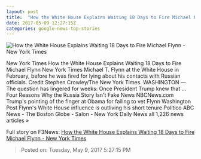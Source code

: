 ```yaml
---
layout: post
title:  "How the White House Explains Waiting 18 Days to Fire Michael Flynn - New York Times"
date: 2017-05-09 12:27:15Z
categories: google-news-top-stories
---
```


![How the White House Explains Waiting 18 Days to Fire Michael Flynn - New York Times](https://static01.nyt.com/images/2017/05/10/world/10Flynnrussia/10Flynnrussia-facebookJumbo.jpg)

New York Times How the White House Explains Waiting 18 Days to Fire Michael Flynn New York Times Michael T. Flynn at the White House in February, before he was fired for lying about his contacts with Russian officials. Credit Stephen Crowley/The New York Times. WASHINGTON — The question has lingered for weeks: Once President Trump knew that ... Four Reasons Why the Russia Story Isn't Fake News NBCNews.com Trump's pointing of the finger at Obama for failing to vet Flynn Washington Post Flynn's White House influence is outliving his short tenure Politico ABC News - The Boston Globe - Salon - New York Daily News all 1,226 news articles »


Full story on F3News: [How the White House Explains Waiting 18 Days to Fire Michael Flynn - New York Times](http://www.f3nws.com/n/bGvG4C)

> Posted on: Tuesday, May 9, 2017 5:27:15 PM
